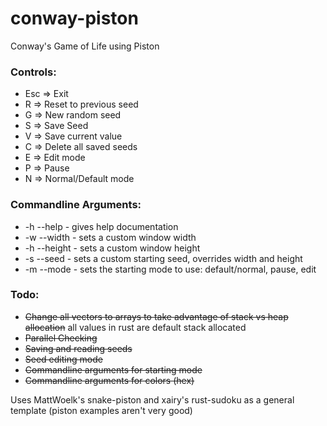 # conway-piston
Conway's Game of Life using Piston

### Controls:
* Esc => Exit
* R => Reset to previous seed
* G => New random seed
* S => Save Seed
* V => Save current value
* C => Delete all saved seeds
* E => Edit mode
* P => Pause
* N => Normal/Default mode

### Commandline Arguments:
* -h --help - gives help documentation
* -w --width - sets a custom window width
* -h --height - sets a custom window height
* -s --seed - sets a custom starting seed, overrides width and height
* -m --mode - sets the starting mode to use: default/normal, pause, edit

### Todo: 
* ~~Change all vectors to arrays to take advantage of stack vs heap allocation~~ all values in rust are default stack allocated
* ~~Parallel Checking~~
* ~~Saving and reading seeds~~
* ~~Seed editing mode~~
* ~~Commandline arguments for starting mode~~
* ~~Commandline arguments for colors (hex)~~

Uses MattWoelk's snake-piston and xairy's rust-sudoku as a general template (piston examples aren't very good)
